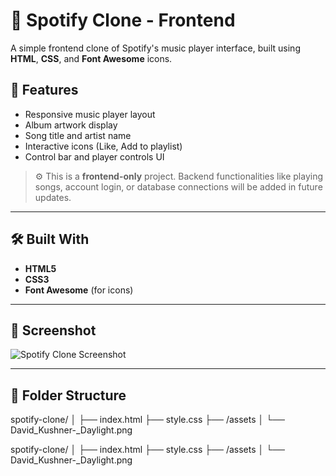 # 🎵 Spotify Clone - Frontend

A simple frontend clone of Spotify's music player interface, built using **HTML**, **CSS**, and **Font Awesome** icons.

## 🚀 Features

- Responsive music player layout
- Album artwork display
- Song title and artist name
- Interactive icons (Like, Add to playlist)
- Control bar and player controls UI

> ⚙️ This is a **frontend-only** project. Backend functionalities like playing songs, account login, or database connections will be added in future updates.

---

## 🛠️ Built With

- **HTML5**  
- **CSS3**
- **Font Awesome** (for icons)

---

## 📸 Screenshot

![Spotify Clone Screenshot](./screenshot.png)

---

## 📂 Folder Structure

spotify-clone/ │ ├── index.html ├── style.css ├── /assets │ └── David_Kushner-_Daylight.png

spotify-clone/ │ ├── index.html ├── style.css ├── /assets │ └── David_Kushner-_Daylight.png
